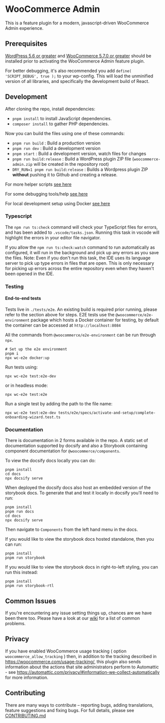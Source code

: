 # WooCommerce Admin

This is a feature plugin for a modern, javascript-driven WooCommerce Admin experience.

## Prerequisites

[WordPress 5.6 or greater](https://wordpress.org/download/) and [WooCommerce 5.7.0 or greater](https://wordpress.org/plugins/woocommerce/) should be installed prior to activating the WooCommerce Admin feature plugin.

For better debugging, it's also recommended you add `define( 'SCRIPT_DEBUG', true );` to your wp-config. This will load the unminified version of all libraries, and specifically the development build of React.

## Development

After cloning the repo, install dependencies:

-   `pnpm install` to install JavaScript dependencies.
-   `composer install` to gather PHP dependencies.

Now you can build the files using one of these commands:

-   `pnpm run build` : Build a production version
-   `pnpm run dev` : Build a development version
-   `pnpm start` : Build a development version, watch files for changes
-   `pnpm run build:release` : Build a WordPress plugin ZIP file (`woocommerce-admin.zip` will be created in the repository root)
-   `DRY_RUN=1 pnpm run build:release` : Builds a Wordpress plugin ZIP **without** pushing it to Github and creating a release.

For more helper scripts [see here](./CONTRIBUTING.md#helper-scripts)

For some debugging tools/help [see here](./CONTRIBUTING.md#debugging)

For local development setup using Docker [see here](./docker/wc-admin-wp-env/README.md)

### Typescript

The `npm run ts:check` command will check your TypeScript files for errors, and has been added to `.vscode/tasks.json`. 
Running this task in vscode will highlight the errors in your editor file navigator.

If you allow the `npm run ts:check:watch` command to run automatically as configured, it will run in the background and pick up any errors as you save the files.
Note: Even if you don't run this task, the IDE uses its language server to pick up type errors in files that are open. This is only necessary for picking up errors
across the entire repository even when they haven't been opened in the IDE.

### Testing

#### End-to-end tests

Tests live in `./tests/e2e`. An existing build is required prior running, please refer to the section above for steps. E2E tests use the `@woocommerce/e2e-environment` package which hosts a Docker container for testing, by default the container can be accessed at `http://localhost:8084`

All the commands from `@woocommerce/e2e-environment` can be run through `npx`.

```
# Set up the e2e environment
pnpm i
npx wc-e2e docker:up
```

Run tests using:

```
npx wc-e2e test:e2e-dev
```

or in headless mode:

```
npx wc-e2e test:e2e
```

Run a single test by adding the path to the file name:

```
npx wc-e2e test:e2e-dev tests/e2e/specs/activate-and-setup/complete-onboarding-wizard.test.ts
```

### Documentation

There is documentation in 2 forms available in the repo. A static set of documentation supported by docsify and also a Storybook containing component documentation for `@woocommerce/components`.

To view the docsify docs locally you can do:

```
pnpm install
cd docs
npx docsify serve
```

When deployed the docsify docs also host an embedded version of the storybook docs. To generate that and test it locally in docsify you'll need to run:

```
pnpm install
pnpm run docs
cd docs
npx docsify serve
```

Then navigate to `Components` from the left hand menu in the docs.

If you would like to view the storybook docs hosted standalone, then you can run:

```
pnpm install
pnpm run storybook
```

If you would like to view the storybook docs in right-to-left styling, you can run this instead:

```
pnpm install
pnpm run storybook-rtl
```

## Common Issues

If you're encountering any issue setting things up, chances are we have been there too. Please have a look at our [wiki](https://github.com/woocommerce/woocommerce-admin/wiki/Common-Issues) for a list of common problems.

## Privacy

If you have enabled WooCommerce usage tracking ( option `woocommerce_allow_tracking` ) then, in addition to the tracking described in https://woocommerce.com/usage-tracking/, this plugin also sends information about the actions that site administrators perform to Automattic - see https://automattic.com/privacy/#information-we-collect-automatically for more information.

## Contributing

There are many ways to contribute – reporting bugs, adding translations, feature suggestions and fixing bugs. For full details, please see [CONTRIBUTING.md](./CONTRIBUTING.md)
